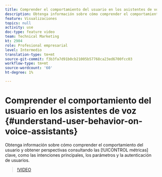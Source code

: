 ```yaml
---
title: Comprender el comportamiento del usuario en los asistentes de voz
description: Obtenga información sobre cómo comprender el comportamiento del usuario y obtener perspectivas consultando métricas clave como intenciones principales, parámetros y autenticación de usuarios.
feature: Visualizaciones
topics: null
activity: use
doc-type: feature video
team: Technical Marketing
kt: 2904
role: Profesional empresarial
level: Intermedio
translation-type: tm+mt
source-git-commit: f3b3fa7d91b0cb21005b57768ca23ed6700fcc03
workflow-type: tm+mt
source-wordcount: '60'
ht-degree: 1%

---
```



# Comprender el comportamiento del usuario en los asistentes de voz {#understand-user-behavior-on-voice-assistants}

Obtenga información sobre cómo comprender el comportamiento del usuario y obtener perspectivas consultando las [!UICONTROL métricas] clave, como las intenciones principales, los parámetros y la autenticación de usuarios.

>[!VIDEO](https://video.tv.adobe.com/v/27227/?quality=9)
